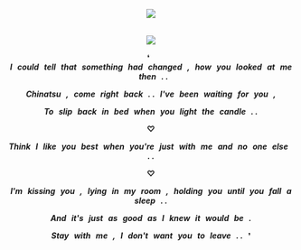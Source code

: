 <div align="center">

![](https://komarev.com/ghpvc/?username=vampyrumspectrum&abbreviated=true&label=OCEAN_PHOTOS&color=A78674)
</br>
</br>

![](https://i.postimg.cc/dVFn2FXZ/chisumi.png)

❛  ***I could tell that something had changed , how you looked at me then . .***

***Chinatsu , come right back . . I've been waiting for you ,***

***To slip back in bed when you light the candle . .***

**♡**

***Think I like you best when you're just with me and no one else . .***

**♡**

***I'm kissing you , lying in my room , holding you until you fall asleep . .***

***And it's just as good as I knew it would be .***

***Stay with me , I don't want you to leave . .*** ❜

</div>
